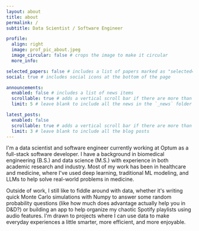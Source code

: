 ```yaml
---
layout: about
title: about
permalink: /
subtitle: Data Scientist / Software Engineer

profile:
  align: right
  image: prof_pic_about.jpeg
  image_circular: false # crops the image to make it circular
  more_info: 

selected_papers: false # includes a list of papers marked as "selected={true}"
social: true # includes social icons at the bottom of the page

announcements:
  enabled: false # includes a list of news items
  scrollable: true # adds a vertical scroll bar if there are more than 3 news items
  limit: 5 # leave blank to include all the news in the `_news` folder

latest_posts:
  enabled: false
  scrollable: true # adds a vertical scroll bar if there are more than 3 new posts items
  limit: 3 # leave blank to include all the blog posts
---
```


I'm a data scientist and software engineer currently working at Optum as a full-stack software developer. I have a background in biomedical engineering (B.S.) and data science (M.S.) with experience in both academic research and industry. Most of my work has been in healthcare and medicine, where I've used deep learning, traditional ML modeling, and LLMs to help solve real-world problems in medicine.

Outside of work, I still like to fiddle around with data, whether it's writing quick Monte Carlo simulations with Numpy to answer some random probability questions (like how much does advantage actually help you in D&D?) or building an app to help organize my chaotic Spotify playlists using audio features. I'm drawn to projects where I can use data to make everyday experiences a little smarter, more efficient, and more enjoyable.